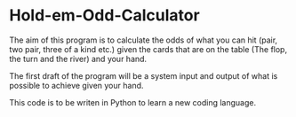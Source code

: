 # Hold-em-Odd-Calculator
The aim of this program is to calculate the odds of what you can hit (pair, two pair, three of a kind etc.) given the cards that are on the table (The flop, the turn and the river) and your hand. 

The first draft of the program will be a system input and output of what is possible to achieve given your hand.

This code is to be writen in Python to learn a new coding language.
